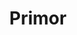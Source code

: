 ---
index: "1"
title: "Primor"
summary: "Runner-up project that use Salesforce products at HackHolyoke 2018"
location: "Hanoi, Vietnam"
range: "Oct - Dec 2018"
url: "https://devpost.com/software/primor-worldwide-product-to-your-doorstep-instantly"
git: "https://github.com/tnlong1997/hack-holyoke-2018"
projectDescription: "We create a simple yet convenient platform to connect the buyer to any traveler who can pick up and deliver the package from the local country to the buyer’s doorstep on the chosen time. With our platform, a Shipper can create a trip with start and end date, wait for us to match the available orders, then they can make a deal with any matched Buyer they want."
photo: ./primor.jpg
skills:
    - "Technologies: Java, JavaScript."
    - "Technologies: Java, JavaScript."
    - "Technologies: Java, JavaScript."
---